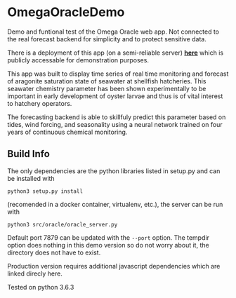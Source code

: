 # OmegaOracleDemo

Demo and funtional test of the Omega Oracle web app. Not connected to the real 
forecast backend for simplicity and to protect sensitive data.

There is a deployment of this app (on a semi-reliable server) 
[__here__](https://oracle.cameronpallen.com/netarts#) which is publicly accessable 
for demonstration purposes.

This app was built to display time series of real time monitoring and forecast
of aragonite saturation state of seawater at shellfish hatcheries.
This seawater chemistry parameter has been shown experimentally to be important
in early development of oyster larvae and thus is of vital interest to hatchery
operators.

The forecasting backend is able to skillfuly predict this parameter based on
tides, wind forcing, and seasonality using a neural network trained on four
years of continuous chemical monitoring.

## Build Info

The only dependencies are the python libraries listed in setup.py and can be
installed with 

```python3 setup.py install``` 

(recomended in a docker container,
virtualenv, etc.), the server
can be run with 

```python3 src/oracle/oracle_server.py```

Default port 7879 can be
updated with the `--port` option. The tempdir option does nothing in this demo
version so do not worry about it, the directory does not have to exist.

Production version requires additional javascript dependencies which are linked
direcly here.

Tested on python 3.6.3
